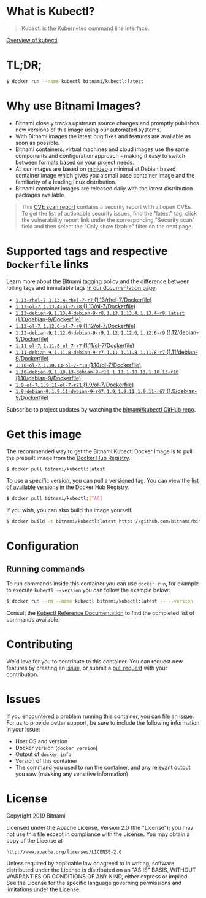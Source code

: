 
# What is Kubectl?

> Kubectl is the Kubernetes command line interface.

[Overview of kubectl](https://kubernetes.io/docs/reference/kubectl/overview/)

# TL;DR;

```bash
$ docker run --name kubectl bitnami/kubectl:latest
```

# Why use Bitnami Images?

* Bitnami closely tracks upstream source changes and promptly publishes new versions of this image using our automated systems.
* With Bitnami images the latest bug fixes and features are available as soon as possible.
* Bitnami containers, virtual machines and cloud images use the same components and configuration approach - making it easy to switch between formats based on your project needs.
* All our images are based on [minideb](https://github.com/bitnami/minideb) a minimalist Debian based container image which gives you a small base container image and the familiarity of a leading linux distribution.
* Bitnami container images are released daily with the latest distribution packages available.


> This [CVE scan report](https://quay.io/repository/bitnami/kubectl?tab=tags) contains a security report with all open CVEs. To get the list of actionable security issues, find the "latest" tag, click the vulnerability report link under the corresponding "Security scan" field and then select the "Only show fixable" filter on the next page.

# Supported tags and respective `Dockerfile` links

Learn more about the Bitnami tagging policy and the difference between rolling tags and immutable tags [in our documentation page](https://docs.bitnami.com/containers/how-to/understand-rolling-tags-containers/).


* [`1.13-rhel-7`, `1.13.4-rhel-7-r7` (1.13/rhel-7/Dockerfile)](https://github.com/bitnami/bitnami-docker-kubectl/blob/1.13.4-rhel-7-r7/1.13/rhel-7/Dockerfile)
* [`1.13-ol-7`, `1.13.4-ol-7-r8` (1.13/ol-7/Dockerfile)](https://github.com/bitnami/bitnami-docker-kubectl/blob/1.13.4-ol-7-r8/1.13/ol-7/Dockerfile)
* [`1.13-debian-9`, `1.13.4-debian-9-r8`, `1.13`, `1.13.4`, `1.13.4-r8`, `latest` (1.13/debian-9/Dockerfile)](https://github.com/bitnami/bitnami-docker-kubectl/blob/1.13.4-debian-9-r8/1.13/debian-9/Dockerfile)
* [`1.12-ol-7`, `1.12.6-ol-7-r9` (1.12/ol-7/Dockerfile)](https://github.com/bitnami/bitnami-docker-kubectl/blob/1.12.6-ol-7-r9/1.12/ol-7/Dockerfile)
* [`1.12-debian-9`, `1.12.6-debian-9-r9`, `1.12`, `1.12.6`, `1.12.6-r9` (1.12/debian-9/Dockerfile)](https://github.com/bitnami/bitnami-docker-kubectl/blob/1.12.6-debian-9-r9/1.12/debian-9/Dockerfile)
* [`1.11-ol-7`, `1.11.8-ol-7-r7` (1.11/ol-7/Dockerfile)](https://github.com/bitnami/bitnami-docker-kubectl/blob/1.11.8-ol-7-r7/1.11/ol-7/Dockerfile)
* [`1.11-debian-9`, `1.11.8-debian-9-r7`, `1.11`, `1.11.8`, `1.11.8-r7` (1.11/debian-9/Dockerfile)](https://github.com/bitnami/bitnami-docker-kubectl/blob/1.11.8-debian-9-r7/1.11/debian-9/Dockerfile)
* [`1.10-ol-7`, `1.10.13-ol-7-r10` (1.10/ol-7/Dockerfile)](https://github.com/bitnami/bitnami-docker-kubectl/blob/1.10.13-ol-7-r10/1.10/ol-7/Dockerfile)
* [`1.10-debian-9`, `1.10.13-debian-9-r10`, `1.10`, `1.10.13`, `1.10.13-r10` (1.10/debian-9/Dockerfile)](https://github.com/bitnami/bitnami-docker-kubectl/blob/1.10.13-debian-9-r10/1.10/debian-9/Dockerfile)
* [`1.9-ol-7`, `1.9.11-ol-7-r71` (1.9/ol-7/Dockerfile)](https://github.com/bitnami/bitnami-docker-kubectl/blob/1.9.11-ol-7-r71/1.9/ol-7/Dockerfile)
* [`1.9-debian-9`, `1.9.11-debian-9-r67`, `1.9`, `1.9.11`, `1.9.11-r67` (1.9/debian-9/Dockerfile)](https://github.com/bitnami/bitnami-docker-kubectl/blob/1.9.11-debian-9-r67/1.9/debian-9/Dockerfile)

Subscribe to project updates by watching the [bitnami/kubectl GitHub repo](https://github.com/bitnami/bitnami-docker-kubectl).

# Get this image

The recommended way to get the Bitnami Kubectl Docker Image is to pull the prebuilt image from the [Docker Hub Registry](https://hub.docker.com/r/bitnami/kubectl).

```bash
$ docker pull bitnami/kubectl:latest
```

To use a specific version, you can pull a versioned tag. You can view the [list of available versions](https://hub.docker.com/r/bitnami/kubectl/tags/) in the Docker Hub Registry.

```bash
$ docker pull bitnami/kubectl:[TAG]
```

If you wish, you can also build the image yourself.

```bash
$ docker build -t bitnami/kubectl:latest https://github.com/bitnami/bitnami-docker-kubectl.git
```

# Configuration

## Running commands

To run commands inside this container you can use `docker run`, for example to execute `kubectl --version` you can follow the example below:

```bash
$ docker run --rm --name kubectl bitnami/kubectl:latest -- --version
```

Consult the [Kubectl Reference Documentation](https://kubernetes.io/docs/reference/generated/kubectl/kubectl-commands) to find the completed list of commands available.

# Contributing

We'd love for you to contribute to this container. You can request new features by creating an [issue](https://github.com/bitnami/bitnami-docker-kubectl/issues), or submit a [pull request](https://github.com/bitnami/bitnami-docker-kubectl/pulls) with your contribution.

# Issues

If you encountered a problem running this container, you can file an [issue](https://github.com/bitnami/bitnami-docker-kubectl/issues). For us to provide better support, be sure to include the following information in your issue:

- Host OS and version
- Docker version (`docker version`)
- Output of `docker info`
- Version of this container
- The command you used to run the container, and any relevant output you saw (masking any sensitive information)

# License

Copyright 2019 Bitnami

Licensed under the Apache License, Version 2.0 (the "License");
you may not use this file except in compliance with the License.
You may obtain a copy of the License at

    http://www.apache.org/licenses/LICENSE-2.0

Unless required by applicable law or agreed to in writing, software
distributed under the License is distributed on an "AS IS" BASIS,
WITHOUT WARRANTIES OR CONDITIONS OF ANY KIND, either express or implied.
See the License for the specific language governing permissions and
limitations under the License.
